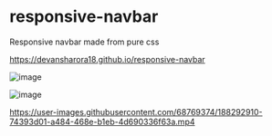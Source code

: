 # responsive-navbar
 Responsive navbar made from pure css
 
 https://devansharora18.github.io/responsive-navbar

![image](https://user-images.githubusercontent.com/68769374/188292888-8caf6416-c814-43bd-8c61-64f66eaa4b0e.png)

![image](https://user-images.githubusercontent.com/68769374/188292904-45ec1872-1405-416d-bd8c-2327cdce9a5a.png)



https://user-images.githubusercontent.com/68769374/188292910-74393d01-a484-468e-b1eb-4d690336f63a.mp4

